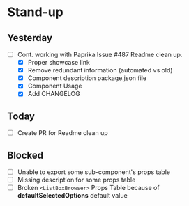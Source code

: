 # Stand-up

## Yesterday

- [ ] Cont. working with Paprika Issue #487 Readme clean up.
  - [x] Proper showcase link
  - [x] Remove redundant information (automated vs old)
  - [x] Component description package.json file
  - [x] Component Usage
  - [x] Add CHANGELOG

## Today

- [ ] Create PR for Readme clean up

## Blocked

- [ ] Unable to export some sub-component's props table
- [ ] Missing description for some props table
- [ ] Broken `<ListBoxBrowser>` Props Table because of **defaultSelectedOptions** default value
